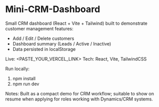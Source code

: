 # Mini-CRM-Dashboard


Small CRM dashboard (React + Vite + Tailwind) built to demonstrate customer management features:
- Add / Edit / Delete customers
- Dashboard summary (Leads / Active / Inactive)
- Data persisted in localStorage

Live: <PASTE_YOUR_VERCEL_LINK>
Tech: React, Vite, TailwindCSS

Run locally:
1. npm install
2. npm run dev

Notes: Built as a compact demo for CRM workflow; suitable to show on resume when applying for roles working with Dynamics/CRM systems.
